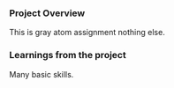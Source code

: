 ### Project Overview

 This is gray atom assignment nothing else.


### Learnings from the project

 Many basic skills.


